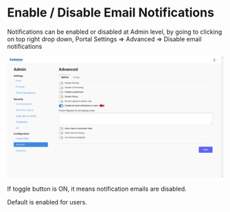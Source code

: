# Enable / Disable Email Notifications

Notifications can be enabled or disabled at Admin level, by going to clicking on top right drop down, Portal Settings =&gt; Advanced =&gt; Disable email notifications

![](../.gitbook/assets/notifications.png)

If toggle button is ON, it means notification emails are disabled.

Default is enabled for users.



